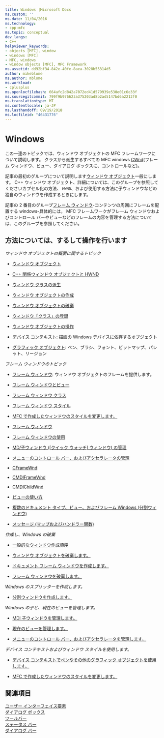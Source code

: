 ```yaml
---
title: Windows |Microsoft Docs
ms.custom: ''
ms.date: 11/04/2016
ms.technology:
- cpp-mfc
ms.topic: conceptual
dev_langs:
- C++
helpviewer_keywords:
- objects [MFC], window
- windows [MFC]
- MFC, windows
- window objects [MFC], MFC Framework
ms.assetid: dd92bf34-842e-40fe-8aea-3028b55314d5
author: mikeblome
ms.author: mblome
ms.workload:
- cplusplus
ms.openlocfilehash: 664afc2d842a7072ed41d579939e530e01c6e33f
ms.sourcegitcommit: 799f9b976623a375203ad8b2ad5147bd6a2212f0
ms.translationtype: MT
ms.contentlocale: ja-JP
ms.lasthandoff: 09/19/2018
ms.locfileid: "46431776"
---
```

# <a name="windows"></a>Windows

この一連のトピックでは、ウィンドウ オブジェクトの MFC フレームワークについて説明します。 クラスから派生するすべての MFC windows [CWnd](../mfc/reference/cwnd-class.md)(フレーム ウィンドウ、ビュー、ダイアログ ボックスに、コントロールなど)。

記事の最初のグループについて説明します[ウィンドウ オブジェクト](../mfc/window-objects.md)一般にします。 C++ ウィンドウ オブジェクト、詳細については、このグループを参照してくださいカプセル化の方法、 `HWND`、および使用する方法に子ウィンドウなどの独自のウィンドウを作成するときにします。

記事の 2 番目のグループ[フレーム ウィンドウ](../mfc/frame-windows.md)-コンテンツの周囲にフレームを配置する windows-具体的には。 MFC フレームワークがフレーム ウィンドウおよびコントロール バーやビューなどのフレームの内容を管理する方法については、このグループを参照してください。

## <a name="what-do-you-want-to-know-more-about"></a>方法については、するして操作を行います

*ウィンドウ オブジェクトの概要に関するトピック*

- [ウィンドウ オブジェクト](../mfc/window-objects.md)

- [C++ 関係ウィンドウ オブジェクトと HWND](../mfc/relationship-between-a-cpp-window-object-and-an-hwnd.md)

- [ウィンドウ クラスの派生](../mfc/derived-window-classes.md)

- [ウィンドウ オブジェクトの作成](../mfc/creating-windows.md)

- [ウィンドウ オブジェクトの破棄](../mfc/destroying-window-objects.md)

- [ウィンドウ「クラス」の登録](../mfc/registering-window-classes.md)

- [ウィンドウ オブジェクトの操作](../mfc/working-with-window-objects.md)

- [デバイス コンテキスト](../mfc/device-contexts.md): 描画の Windows デバイスに依存するオブジェクト

- [グラフィック オブジェクト](../mfc/graphic-objects.md): ペン、ブラシ、フォント、ビットマップ、パレット、リージョン

*フレーム ウィンドウのトピック*

- [フレーム ウィンドウ](../mfc/frame-windows.md): ウィンドウ オブジェクトのフレームを提供します。

- [フレーム ウィンドウとビュー](../mfc/frame-windows.md)

- [フレーム ウィンドウ クラス](../mfc/frame-window-classes.md)

- [フレーム ウィンドウ スタイル](../mfc/frame-window-styles-cpp.md)

- [MFC で作成したウィンドウのスタイルを変更します。](../mfc/changing-the-styles-of-a-window-created-by-mfc.md)

- [フレーム ウィンドウ](../mfc/what-frame-windows-do.md)

- [フレーム ウィンドウの使用](../mfc/using-frame-windows.md)

- [MD/子ウィンドウ ([クイック ウォッチ] ウィンドウ) の管理](../mfc/managing-mdi-child-windows.md)

- [メニューのコントロール バー、およびアクセラレータの管理](../mfc/managing-menus-control-bars-and-accelerators.md)

- [CFrameWnd](../mfc/reference/cframewnd-class.md)

- [CMDIFrameWnd](../mfc/reference/cmdiframewnd-class.md)

- [CMDIChildWnd](../mfc/reference/cmdichildwnd-class.md)

- [ビューの使い方](../mfc/using-views.md)

- [複数のドキュメント タイプ、ビュー、およびフレーム Windows (分割ウィンドウ)](../mfc/multiple-document-types-views-and-frame-windows.md)

- [メッセージ (マップおよびハンドラー関数)](../mfc/messages.md)

*作成し、Windows の破棄*

- [一般的なウィンドウ作成順序](../mfc/general-window-creation-sequence.md)

- [ウィンドウ オブジェクトを破棄します。](../mfc/destroying-window-objects.md)

- [ドキュメント フレーム ウィンドウを作成します。](../mfc/creating-document-frame-windows.md)

- [フレーム ウィンドウを破棄します。](../mfc/destroying-frame-windows.md)

*Windows のスプリッターを作成します。*

- [分割ウィンドウを作成します。](../mfc/multiple-document-types-views-and-frame-windows.md)

*Windows の子と、現在のビューを管理します。*

- [MDI 子ウィンドウを管理します。](../mfc/managing-mdi-child-windows.md)

- [現在のビューを管理します。](../mfc/managing-the-current-view.md)

- [メニューのコントロール バー、およびアクセラレータを管理します。](../mfc/managing-menus-control-bars-and-accelerators.md)

*デバイス コンテキストおよびウィンドウ スタイルを使用します。*

- [デバイス コンテキストでペンやその他のグラフィック オブジェクトを使用します。](../mfc/graphic-objects.md)

- [MFC で作成したウィンドウのスタイルを変更します。](../mfc/changing-the-styles-of-a-window-created-by-mfc.md)

## <a name="see-also"></a>関連項目

[ユーザー インターフェイス要素](../mfc/user-interface-elements-mfc.md)<br/>
[ダイアログ ボックス](../mfc/dialog-boxes.md)<br/>
[ツールバー](../mfc/toolbars.md)<br/>
[ステータス バー](../mfc/status-bars.md)<br/>
[ダイアログ バー](../mfc/dialog-bars.md)

